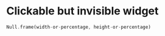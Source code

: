 Clickable but invisible widget
==============================

```rust 
Null.frame(width-or-percentage, height-or-percentage)
```

